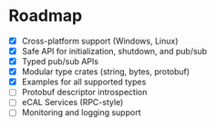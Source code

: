 # Roadmap

- [x] Cross-platform support (Windows, Linux)
- [x] Safe API for initialization, shutdown, and pub/sub
- [x] Typed pub/sub APIs
- [x] Modular type crates (string, bytes, protobuf)
- [x] Examples for all supported types
- [ ] Protobuf descriptor introspection
- [ ] eCAL Services (RPC-style)
- [ ] Monitoring and logging support
